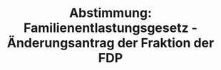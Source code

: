 ---
abstimmung:
  abstimmung: 1
  bundestagssitzung: 201
  legislaturperiode: 19
categories:
- Todo
data:
- title: Abstimmungsergebnis 20201216_1-data.pdf
  url: /res/2021-btw/abstimmungsergebnisse/20201216_1-data.pdf
- title: Abstimmungsergebnis 20201216_1_xls-data.xlsx
  url: /res/2021-btw/abstimmungsergebnisse/20201216_1_xls-data.xlsx
- title: Abstimmungsergebnis 20201216_1_xls-data.csv
  url: /res/2021-btw/abstimmungsergebnisse/csv/20201216_1_xls-data.csv
ergebnis:
  afd:
    enthaltung: 2
    gesamt: 88
    ja: 0
    nein: 71
    nichtabgegeben: 15
    ungueltig: 0
  bü90/gr:
    enthaltung: 0
    gesamt: 67
    ja: 62
    nein: 0
    nichtabgegeben: 5
    ungueltig: 0
  cdu/csu:
    enthaltung: 1
    gesamt: 246
    ja: 228
    nein: 3
    nichtabgegeben: 14
    ungueltig: 0
  die linke.:
    enthaltung: 0
    gesamt: 69
    ja: 51
    nein: 0
    nichtabgegeben: 18
    ungueltig: 0
  fdp:
    enthaltung: 0
    gesamt: 80
    ja: 0
    nein: 76
    nichtabgegeben: 4
    ungueltig: 0
  file: 20201216_1_xls-data.xlsx
  fraktionslos:
    enthaltung: 2
    gesamt: 7
    ja: 0
    nein: 2
    nichtabgegeben: 3
    ungueltig: 0
  spd:
    enthaltung: 0
    gesamt: 152
    ja: 132
    nein: 0
    nichtabgegeben: 20
    ungueltig: 0
layout: abstimmung
links:
- title: Link zu bundestag.de
  url: https://www.bundestag.de/parlament/plenum/abstimmung/abstimmung?id=552
preview: 'Deutscher Bundestag


  201. Sitzung des Deutschen Bundestages

  am Mittwoch, 16. Dezember 2020


  Endgültiges Ergebnis der Namentlichen Abstimmung Nr. 1


  Gesetzentwurf der Bundesregierung

  Entwurf eines Gesetzes zur Verbesserung des Vollzugs im Arbeitsschutz

  (Arbeitsschutzkontrollgesetz)

  Drs. 19/21978, 19/22772 und 19/25141'
tags:
- Todo
title: 'Abstimmung: Familienentlastungsgesetz - Änderungsantrag der Fraktion der FDP'
---